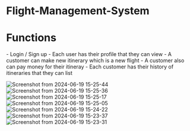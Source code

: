 # Flight-Management-System

<h1>Functions</h1>
- Login / Sign up
- Each user has their profile that they can view
- A customer can make new itinerary which is a new flight
- A customer also can pay money for their itineray
- Each customer has their history of itineraries that they can list

![Screenshot from 2024-06-19 15-25-44](https://github.com/MohamedM216/Flight-Management-System/assets/113127368/e47c690d-f9c2-4b9b-9fcb-e1ba901ee251)
![Screenshot from 2024-06-19 15-25-36](https://github.com/MohamedM216/Flight-Management-System/assets/113127368/4aa3c28d-601c-4d58-b0af-5a5f0a2f7044)
![Screenshot from 2024-06-19 15-25-17](https://github.com/MohamedM216/Flight-Management-System/assets/113127368/efece116-433d-4d57-89e3-bb7b431538b7)
![Screenshot from 2024-06-19 15-25-05](https://github.com/MohamedM216/Flight-Management-System/assets/113127368/68f9d4ef-8713-4ab7-b57b-060742d060ff)
![Screenshot from 2024-06-19 15-24-22](https://github.com/MohamedM216/Flight-Management-System/assets/113127368/f0a8fb97-1d3f-4eb0-9946-9ce1ff92b379)
![Screenshot from 2024-06-19 15-23-37](https://github.com/MohamedM216/Flight-Management-System/assets/113127368/3c206f87-d9e6-4f2f-be1d-947b16431519)
![Screenshot from 2024-06-19 15-23-31](https://github.com/MohamedM216/Flight-Management-System/assets/113127368/a8340965-16d7-400c-946f-de09e6e0a631)
